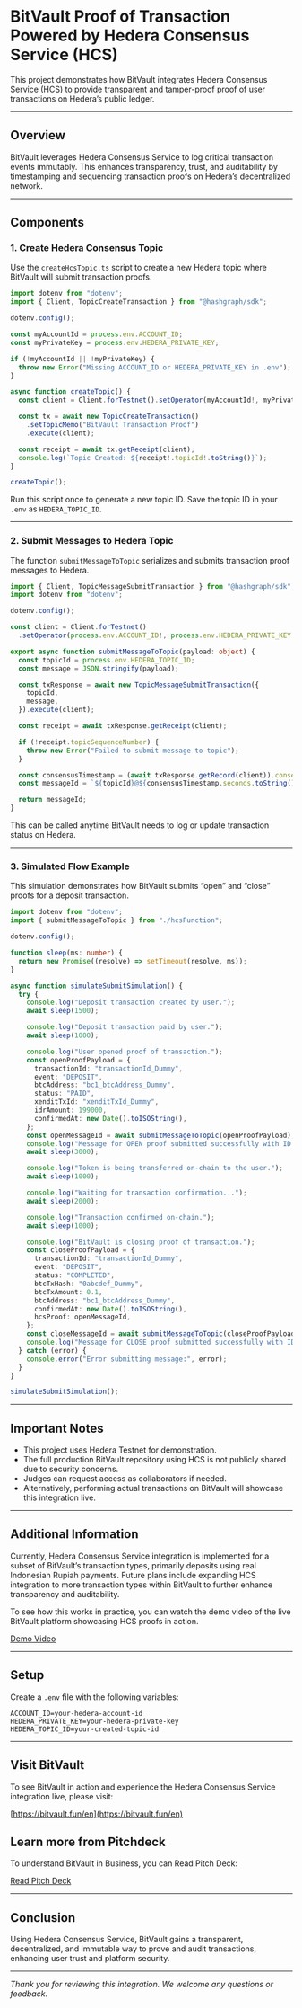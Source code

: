 
# BitVault Proof of Transaction Powered by Hedera Consensus Service (HCS) 

This project demonstrates how BitVault integrates Hedera Consensus Service (HCS) to provide transparent and tamper-proof proof of user transactions on Hedera’s public ledger.

---

## Overview

BitVault leverages Hedera Consensus Service to log critical transaction events immutably. This enhances transparency, trust, and auditability by timestamping and sequencing transaction proofs on Hedera’s decentralized network.

---

## Components

### 1. Create Hedera Consensus Topic

Use the `createHcsTopic.ts` script to create a new Hedera topic where BitVault will submit transaction proofs.

```ts
import dotenv from "dotenv";
import { Client, TopicCreateTransaction } from "@hashgraph/sdk";

dotenv.config();

const myAccountId = process.env.ACCOUNT_ID;
const myPrivateKey = process.env.HEDERA_PRIVATE_KEY;

if (!myAccountId || !myPrivateKey) {
  throw new Error("Missing ACCOUNT_ID or HEDERA_PRIVATE_KEY in .env");
}

async function createTopic() {
  const client = Client.forTestnet().setOperator(myAccountId!, myPrivateKey!);

  const tx = await new TopicCreateTransaction()
    .setTopicMemo("BitVault Transaction Proof")
    .execute(client);

  const receipt = await tx.getReceipt(client);
  console.log(`Topic Created: ${receipt!.topicId!.toString()}`);
}

createTopic();
```

Run this script once to generate a new topic ID. Save the topic ID in your `.env` as `HEDERA_TOPIC_ID`.

---

### 2. Submit Messages to Hedera Topic

The function `submitMessageToTopic` serializes and submits transaction proof messages to Hedera.

```ts
import { Client, TopicMessageSubmitTransaction } from "@hashgraph/sdk";
import dotenv from "dotenv";

dotenv.config();

const client = Client.forTestnet()
  .setOperator(process.env.ACCOUNT_ID!, process.env.HEDERA_PRIVATE_KEY!);

export async function submitMessageToTopic(payload: object) {
  const topicId = process.env.HEDERA_TOPIC_ID;
  const message = JSON.stringify(payload);

  const txResponse = await new TopicMessageSubmitTransaction({
    topicId,
    message,
  }).execute(client);

  const receipt = await txResponse.getReceipt(client);

  if (!receipt.topicSequenceNumber) {
    throw new Error("Failed to submit message to topic");
  }

  const consensusTimestamp = (await txResponse.getRecord(client)).consensusTimestamp;
  const messageId = `${topicId}@${consensusTimestamp.seconds.toString()}.${consensusTimestamp.nanos.toString()}`;

  return messageId;
}
```

This can be called anytime BitVault needs to log or update transaction status on Hedera.

---

### 3. Simulated Flow Example

This simulation demonstrates how BitVault submits “open” and “close” proofs for a deposit transaction.

```ts
import dotenv from "dotenv";
import { submitMessageToTopic } from "./hcsFunction";

dotenv.config();

function sleep(ms: number) {
  return new Promise((resolve) => setTimeout(resolve, ms));
}

async function simulateSubmitSimulation() {
  try {
    console.log("Deposit transaction created by user.");
    await sleep(1500);

    console.log("Deposit transaction paid by user.");
    await sleep(1000);

    console.log("User opened proof of transaction.");
    const openProofPayload = {
      transactionId: "transactionId_Dummy",
      event: "DEPOSIT",
      btcAddress: "bc1_btcAddress_Dummy",
      status: "PAID",
      xenditTxId: "xenditTxId_Dummy",
      idrAmount: 199000,
      confirmedAt: new Date().toISOString(),
    };
    const openMessageId = await submitMessageToTopic(openProofPayload);
    console.log("Message for OPEN proof submitted successfully with ID:", openMessageId);
    await sleep(3000);

    console.log("Token is being transferred on-chain to the user.");
    await sleep(1000);

    console.log("Waiting for transaction confirmation...");
    await sleep(2000);

    console.log("Transaction confirmed on-chain.");
    await sleep(1000);

    console.log("BitVault is closing proof of transaction.");
    const closeProofPayload = {
      transactionId: "transactionId_Dummy",
      event: "DEPOSIT",
      status: "COMPLETED",
      btcTxHash: "0abcdef_Dummy",
      btcTxAmount: 0.1,
      btcAddress: "bc1_btcAddress_Dummy",
      confirmedAt: new Date().toISOString(),
      hcsProof: openMessageId,
    };
    const closeMessageId = await submitMessageToTopic(closeProofPayload);
    console.log("Message for CLOSE proof submitted successfully with ID:", closeMessageId);
  } catch (error) {
    console.error("Error submitting message:", error);
  }
}

simulateSubmitSimulation();
```

---

## Important Notes

- This project uses Hedera Testnet for demonstration.
- The full production BitVault repository using HCS is not publicly shared due to security concerns.
- Judges can request access as collaborators if needed.
- Alternatively, performing actual transactions on BitVault will showcase this integration live.

---

## Additional Information

Currently, Hedera Consensus Service integration is implemented for a subset of BitVault’s transaction types, primarily deposits using real Indonesian Rupiah payments. Future plans include expanding HCS integration to more transaction types within BitVault to further enhance transparency and auditability.

To see how this works in practice, you can watch the demo video of the live BitVault platform showcasing HCS proofs in action.

[Demo Video](https://youtu.be/UB2XglL2R0o?si=MeK8XM9uZ8sv5eWp)


---

## Setup

Create a `.env` file with the following variables:

```
ACCOUNT_ID=your-hedera-account-id
HEDERA_PRIVATE_KEY=your-hedera-private-key
HEDERA_TOPIC_ID=your-created-topic-id
```

---


## Visit BitVault

To see BitVault in action and experience the Hedera Consensus Service integration live, please visit:

[https://bitvault.fun/en](https://bitvault.fun/en)


## Learn more from Pitchdeck

To understand BitVault in Business, you can Read Pitch Deck:

[Read Pitch Deck](https://drive.google.com/file/d/1HxG1ON_mYZlnarNF2OpblvwY4v0GJ_NY/view?usp=sharing)



---

## Conclusion

Using Hedera Consensus Service, BitVault gains a transparent, decentralized, and immutable way to prove and audit transactions, enhancing user trust and platform security.

---

*Thank you for reviewing this integration. We welcome any questions or feedback.*
